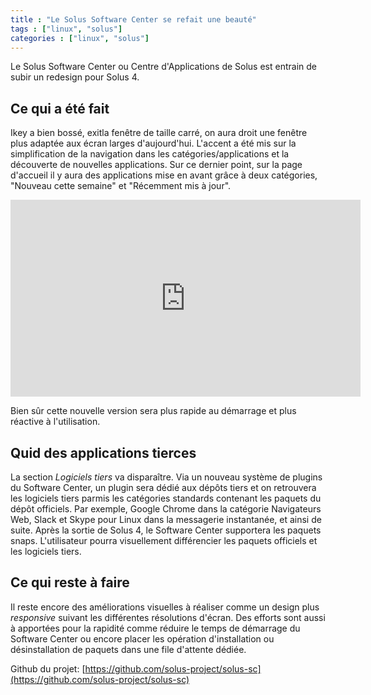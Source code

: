 ```yaml
---
title : "Le Solus Software Center se refait une beauté"
tags : ["linux", "solus"]
categories : ["linux", "solus"]
---
```


Le Solus Software Center ou Centre d'Applications de Solus est entrain de subir un redesign pour Solus 4.

## Ce qui a été fait

Ikey a bien bossé, exitla fenêtre de taille carré, on aura droit une fenêtre plus adaptée aux écran larges d'aujourd'hui. L'accent a été mis sur la simplification de la navigation dans les catégories/applications et la découverte de nouvelles applications. Sur ce dernier point, sur la page d'accueil il y aura des applications mise en avant grâce à deux catégories, "Nouveau cette semaine" et "Récemment mis à jour".

<iframe width="560" height="315" src="https://www.youtube.com/embed/AQX5OhAi9bA" frameborder="0" allow="autoplay; encrypted-media" allowfullscreen></iframe>

Bien sûr cette nouvelle version sera plus rapide au démarrage et plus réactive à l'utilisation.

## Quid des applications tierces

La section _Logiciels tiers_ va disparaître. Via un nouveau système de plugins du Software Center, un plugin sera dédié aux dépôts tiers et on retrouvera les logiciels tiers parmis les catégories standards contenant les paquets du dépôt officiels. Par exemple, Google Chrome dans la catégorie Navigateurs Web, Slack et Skype pour Linux dans la messagerie instantanée, et ainsi de suite. Après la sortie de Solus 4, le Software Center supportera les paquets snaps. L'utilisateur pourra visuellement différencier les paquets officiels et les logiciels tiers.

## Ce qui reste à faire

Il reste encore des améliorations visuelles à réaliser comme un design plus _responsive_ suivant les différentes résolutions d'écran. Des efforts sont aussi à apportées pour la rapidité comme réduire le temps de démarrage du Software Center ou encore placer les opération d'installation ou désinstallation de paquets dans une file d'attente dédiée.

Github du projet: [https://github.com/solus-project/solus-sc](https://github.com/solus-project/solus-sc)



 

